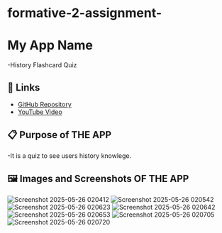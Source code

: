 # formative-2-assignment-

# My App Name
-History Flashcard Quiz

## 🔗 Links

- [GitHub Repository](https://github.com/Fuze-ai/formative-2-assignment-.git)
- [YouTube Video](https://youtube.com/shorts/4LTMiT4bHPo?si=H159rq2HQQCjAxnH)

## 📋 Purpose of THE APP
-It is a quiz to see users history knowlege.

## 🖼️ Images and Screenshots OF THE APP

![Screenshot 2025-05-26 020412](https://github.com/user-attachments/assets/708e9ee0-a80d-443c-8d67-35ae1bf94302)
![Screenshot 2025-05-26 020542](https://github.com/user-attachments/assets/eeffb499-74c4-4345-8537-d9151f4249b1)
![Screenshot 2025-05-26 020623](https://github.com/user-attachments/assets/2c3520e8-8ea7-411d-913f-d045b916f216)
![Screenshot 2025-05-26 020642](https://github.com/user-attachments/assets/d4c02624-7ba5-45b7-8549-86c3c419a00f)
![Screenshot 2025-05-26 020653](https://github.com/user-attachments/assets/dbbd43f5-4817-410a-a110-f442a9ec63fb)
![Screenshot 2025-05-26 020705](https://github.com/user-attachments/assets/62ce03fe-0785-4df4-a376-2eaa4012d808)
![Screenshot 2025-05-26 020720](https://github.com/user-attachments/assets/ed8aaae5-694c-4295-8616-17170ea21678)
